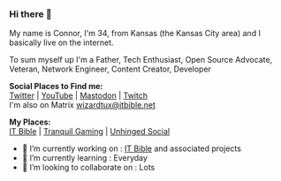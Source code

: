### Hi there 👋

My name is Connor, I'm 34, from Kansas (the Kansas City area) and I basically live on the internet.

To sum myself up I'm a Father, Tech Enthusiast, Open Source Advocate, Veteran, Network Engineer, Content Creator, Developer

**Social Places to Find me:**\
[Twitter](https://twitter.com/WizardTux) | [YouTube](https://youtube.com/@ITBible) | [Mastodon](https://unhinged.social/@WizardTux) | [Twitch](https://twitch.tv/WizardTux)\
I'm also on Matrix wizardtux@itbible.net

**My Places:**\
[IT Bible](https://itbible.org) | [Tranquil Gaming](https://tranquil.gg) | [Unhinged Social](https://unhinged.social)


- 🔭 I’m currently working on : [IT Bible](https://itbible.org) and associated projects
- 🌱 I’m currently learning : Everyday
- 👯 I’m looking to collaborate on : Lots

<!--
**WizardTux/WizardTux** is a ✨ _special_ ✨ repository because its `README.md` (this file) appears on your GitHub profile.

Here are some ideas to get you started:

- 🤔 I’m looking for help with ...
- 💬 Ask me about ...
- 📫 How to reach me: ...
- 😄 Pronouns: ...
- ⚡ Fun fact: ...
-->
